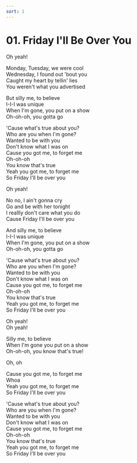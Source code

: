 ```yaml
---
sort: 1
---
```

# 01. Friday I'll Be Over You
Oh yeah!

Monday, Tuesday, we were cool\
Wednesday, I found out 'bout you\
Caught my heart by tellin' lies\
You weren't what you advertised

But silly me, to believe\
I-I-I was unique\
When I'm gone, you put on a show\
Oh-oh-oh, you gotta go

'Cause what's true about you?\
Who are you when I'm gone?\
Wanted to be with you\
Don't know what I was on\
Cause you got me, to forget me\
Oh-oh-oh\
You know that's true\
Yeah you got me, to forget me\
So Friday I'll be over you

Oh yeah!

No no, I ain't gonna cry\
Go and be with her tonight\
I reallly don't care what you do\
Cause Friday I'll be over you

And silly me, to believe\
I-I-I was unique\
When I'm gone, you put on a show\
Oh-oh-oh, you gotta go

'Cause what's true about you?\
Who are you when I'm gone?\
Wanted to be with you\
Don't know what I was on\
Cause you got me, to forget me\
Oh-oh-oh\
You know that's true\
Yeah you got me, to forget me\
So Friday I'll be over you

Oh yeah!\
Oh yeah!

Silly me, to believe\
When I'm gone you put on a show\
Oh-oh-oh, you know that's true!

Oh, oh

Cause you got me, to forget me\
Whoa\
Yeah you got me, to forget me\
So Friday I'll be over you

'Cause what's true about you?\
Who are you when I'm gone?\
Wanted to be with you\
Don't know what I was on\
Cause you got me, to forget me\
Oh-oh-oh\
You know that's true\
Yeah you got me, to forget me\
So Friday I'll be over you
